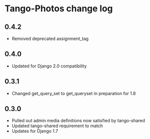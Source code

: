 # Tango-Photos change log

## 0.4.2
* Removed deprecated assignment_tag

## 0.4.0
* Updated for Django 2.0 compatibility

## 0.3.1
* Changed get_query_set to get_queryset in preparation for 1.8

## 0.3.0
* Pulled out admin media definitions now satisfied by tango-shared
* Updated tango-shared requirement to match
* Updates for Django 1.7
